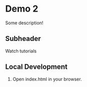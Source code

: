 # Demo 2

Some description!

## Subheader

Watch tutorials

## Local Development

1. Open index.html in your browser.